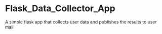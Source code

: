 # Flask_Data_Collector_App
A simple flask app that collects user data and publishes the results to user mail
